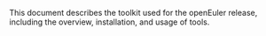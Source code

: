 This document describes the toolkit used for the openEuler release, including the overview, installation, and usage of tools.

